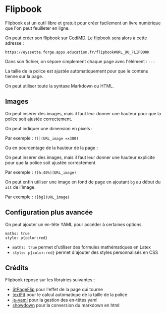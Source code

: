 # Flipbook

Flipbook est un outil libre et gratuit pour créer facilement un livre numérique que l'on peut feuilleter en ligne.

On peut créer son flipbook sur [CodiMD](https://codimd.apps.education.fr/). Le flipbook sera alors à cette adresse :

`https://eyssette.forge.apps.education.fr/flipbook#URL_DU_FLIPBOOK`

Dans son fichier, on sépare simplement chaque page avec l'élément : `---`

La taille de la police est ajustée automatiquement pour que le contenu tienne sur la page.

On peut utiliser toute la syntaxe Markdown ou HTML.

## Images

On peut insérer des images, mais il faut leur donner une hauteur pour que la police soit ajustée correctement.

On peut indiquer une dimension en pixels :

Par exemple : `![](URL_image =x300)`

Ou en pourcentage de la hauteur de la page :

On peut insérer des images, mais il faut leur donner une hauteur explicite pour que la police soit ajustée correctement.

Par exemple : `![h:40%](URL_image)`

On peut enfin utiliser une image en fond de page en ajoutant `bg` au début du `alt` de l'image.

Par exemple : `![bg](URL_image)`

## Configuration plus avancée

On peut ajouter un en-tête YAML pour accéder à certaines options.

```​
maths: true
style: p{color:red}​
```

- `maths: true` permet d'utiliser des formules mathématiques en Latex
- `style: p{color:red}` permet d'ajouter des styles personnalisés en CSS

## Crédits

Flipbook repose sur les librairies suivantes :

- [StPageFlip](https://github.com/Nodlik/StPageFlip) pour l'effet de la page qui tourne
- [textFit](https://github.com/STRML/textFit) pour le calcul automatique de la taille de la police
- [js-yaml](https://github.com/nodeca/js-yaml) pour la gestion des en-têtes yaml
- [showdown](https://github.com/showdownjs/showdown) pour la conversion du markdown en html
